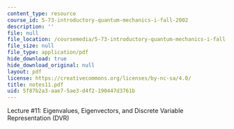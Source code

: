 ```yaml
---
content_type: resource
course_id: 5-73-introductory-quantum-mechanics-i-fall-2002
description: ''
file: null
file_location: /coursemedia/5-73-introductory-quantum-mechanics-i-fall-2002/5f87b2a3aae75ae3d4f2190447d3761b_notes11.pdf
file_size: null
file_type: application/pdf
hide_download: true
hide_download_original: null
layout: pdf
license: https://creativecommons.org/licenses/by-nc-sa/4.0/
title: notes11.pdf
uid: 5f87b2a3-aae7-5ae3-d4f2-190447d3761b
---
```

Lecture #11: Eigenvalues, Eigenvectors, and Discrete Variable Representation (DVR)